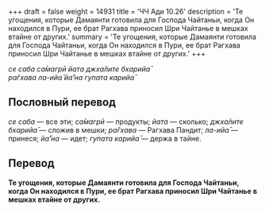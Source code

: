 +++
draft = false
weight = 14931
title = 'ЧЧ Ади 10.26'
description = 'Те угощения, которые Дамаянти готовила для Господа Чайтаньи, когда Он находился в Пури, ее брат Рагхава приносил Шри Чайтанье в мешках втайне от других.'
summary = 'Те угощения, которые Дамаянти готовила для Господа Чайтаньи, когда Он находился в Пури, ее брат Рагхава приносил Шри Чайтанье в мешках втайне от других.'
+++

_се саба са̄магрӣ йата джха̄лите бхарийа̄  
ра̄гхава ла-ийа̄ йа̄’на гупата карийа̄_

## Пословный перевод

_се_ _саба_ — все эти; _са̄магрӣ_ — продукты; _йата_ — сколько; _джха̄лите_ _бхарийа̄_ — сложив в мешки; _ра̄гхава_ — Рагхава Пандит; _ла_\-_ийа̄_ — принеся; _йа̄’на_ — идет; _гупата_ _карийа̄_ — держа в тайне.

## Перевод

**Те угощения, которые Дамаянти готовила для Господа Чайтаньи, когда Он находился в Пури, ее брат Рагхава приносил Шри Чайтанье в мешках втайне от других.**
